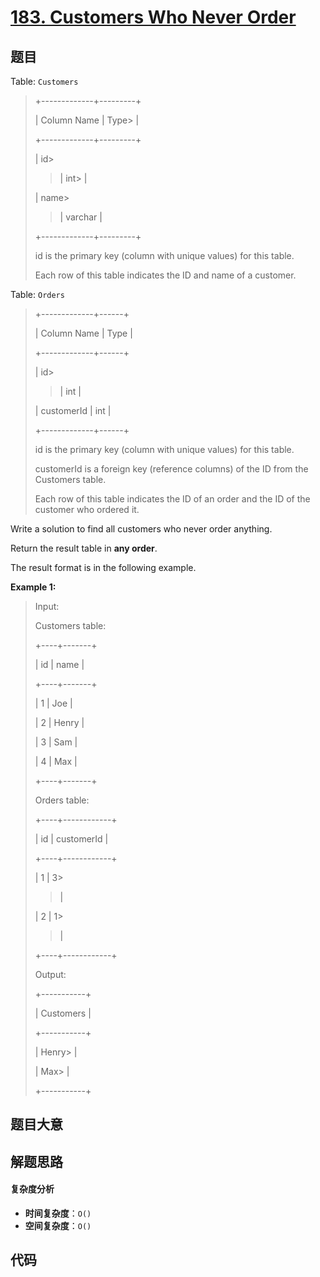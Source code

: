 # [183. Customers Who Never Order](https://leetcode.com/problems/customers-who-never-order/)

## 题目

Table: `Customers`

> +-------------+---------+
>
> | Column Name | Type>
> |
>
> +-------------+---------+
>
> | id>
>
> > | int>
> > |
>
> | name>
>
> > | varchar |
>
> +-------------+---------+
>
> id is the primary key (column with unique values) for this table.
>
> Each row of this table indicates the ID and name of a customer.

Table: `Orders`

> +-------------+------+
>
> | Column Name | Type |
>
> +-------------+------+
>
> | id>
>
> > | int |
>
> | customerId | int |
>
> +-------------+------+
>
> id is the primary key (column with unique values) for this table.
>
> customerId is a foreign key (reference columns) of the ID from the Customers table.
>
> Each row of this table indicates the ID of an order and the ID of the customer who ordered it.

Write a solution to find all customers who never order anything.

Return the result table in **any order**.

The result format is in the following example.

**Example 1:**

> Input:
>
> Customers table:
>
> +----+-------+
>
> | id | name |
>
> +----+-------+
>
> | 1 | Joe |
>
> | 2 | Henry |
>
> | 3 | Sam |
>
> | 4 | Max |
>
> +----+-------+
>
> Orders table:
>
> +----+------------+
>
> | id | customerId |
>
> +----+------------+
>
> | 1 | 3>
>
> > |
>
> | 2 | 1>
>
> > |
>
> +----+------------+
>
> Output:
>
> +-----------+
>
> | Customers |
>
> +-----------+
>
> | Henry>
> |
>
> | Max>
> |
>
> +-----------+

## 题目大意

## 解题思路

#### 复杂度分析

- **时间复杂度**：`O()`
- **空间复杂度**：`O()`

## 代码

```javascript

```
